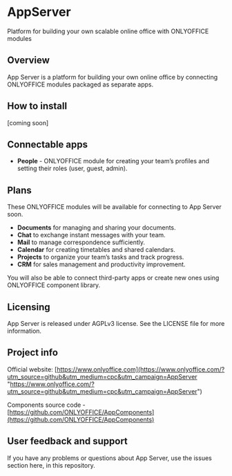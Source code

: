 # AppServer
Platform for building your own scalable online office with ONLYOFFICE modules

## Overview
App Server is a platform for building your own online office by connecting ONLYOFFICE modules packaged as separate apps.

## How to install
[coming soon]

## Connectable apps

* **People** - ONLYOFFICE module for creating your team’s profiles and setting their roles (user, guest, admin).

## Plans

These ONLYOFFICE modules will be available for connecting to App Server soon.
* **Documents** for managing and sharing your documents.
* **Chat** to exchange instant messages with your team.
* **Mail** to manage correspondence sufficiently. 
* **Calendar** for creating timetables and shared calendars.
* **Projects** to organize your team’s tasks and track progress.
* **CRM** for sales management and productivity improvement.

You will also be able to connect third-party apps or create new ones using ONLYOFFICE component library.

## Licensing 

App Server is released under AGPLv3 license. See the LICENSE file for more information.

## Project info

Official website: [https://www.onlyoffice.com](https://www.onlyoffice.com/?utm_source=github&utm_medium=cpc&utm_campaign=AppServer "https://www.onlyoffice.com/?utm_source=github&utm_medium=cpc&utm_campaign=AppServer")

Components source code - [https://github.com/ONLYOFFICE/AppComponents](https://github.com/ONLYOFFICE/AppComponents)

## User feedback and support

If you have any problems or questions about App Server, use the issues section here, in this repository.
